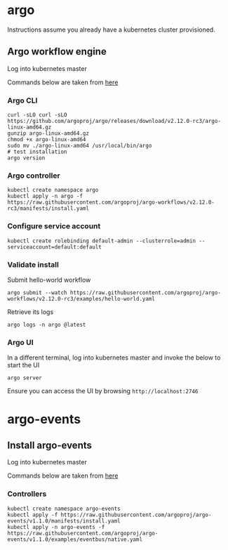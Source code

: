 # argo

Instructions assume you already have a kubernetes cluster provisioned.

## Argo workflow engine

Log into kubernetes master

Commands below are taken from [here](https://github.com/argoproj/argo-workflows/releases/tag/v2.12.0-rc3)

### Argo CLI

```
curl -sLO curl -sLO https://github.com/argoproj/argo/releases/download/v2.12.0-rc3/argo-linux-amd64.gz
gunzip argo-linux-amd64.gz
chmod +x argo-linux-amd64
sudo mv ./argo-linux-amd64 /usr/local/bin/argo
# test installation
argo version
```

### Argo controller

```
kubectl create namespace argo
kubectl apply -n argo -f https://raw.githubusercontent.com/argoproj/argo-workflows/v2.12.0-rc3/manifests/install.yaml
```

### Configure service account

```
kubectl create rolebinding default-admin --clusterrole=admin --serviceaccount=default:default
```

### Validate install

Submit hello-world workflow

```
argo submit --watch https://raw.githubusercontent.com/argoproj/argo-workflows/v2.12.0-rc3/examples/hello-world.yaml
```

Retrieve its logs

```
argo logs -n argo @latest
```

### Argo UI

In a different terminal, log into kubernetes master and invoke the below to start the UI

```
argo server
```

Ensure you can access the UI by browsing `http://localhost:2746`

# argo-events

## Install argo-events

Log into kubernetes master

Commands below are taken from [here](https://argoproj.github.io/argo-events/installation)

### Controllers

```
kubectl create namespace argo-events
kubectl apply -f https://raw.githubusercontent.com/argoproj/argo-events/v1.1.0/manifests/install.yaml
kubectl apply -n argo-events -f https://raw.githubusercontent.com/argoproj/argo-events/v1.1.0/examples/eventbus/native.yaml
```
